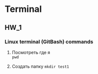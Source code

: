 # Terminal

## HW_1

### Linux terminal (GitBash) commands
1. Посмотреть где я     
    `pwd`
    
2. Создать папку
```mkdir test1```

